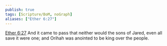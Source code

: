 ```yaml
---
publish: true
tags: [Scripture/BoM, noGraph]
aliases: ["Ether 6:27"]
---
```

[Ether 6:27](https://churchofjesuschrist.org/study/scriptures/bofm/ether/6?lang=eng&id=p27#p27) And it came to pass that neither would the sons of Jared, even all save it were one; and Orihah was anointed to be king over the people.
